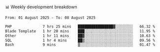 📊 Weekly development breakdown
<!--START_SECTION:waka-->

```txt
From: 01 August 2025 - To: 08 August 2025

PHP              7 hrs 25 mins   ████████████████▓░░░░░░░░   66.32 %
Blade Template   1 hr 20 mins    ███░░░░░░░░░░░░░░░░░░░░░░   11.95 %
Other            1 hr 11 mins    ██▓░░░░░░░░░░░░░░░░░░░░░░   10.63 %
SQL              1 hr 4 mins     ██▒░░░░░░░░░░░░░░░░░░░░░░   09.56 %
Bash             9 mins          ▒░░░░░░░░░░░░░░░░░░░░░░░░   01.47 %
```

<!--END_SECTION:waka-->
